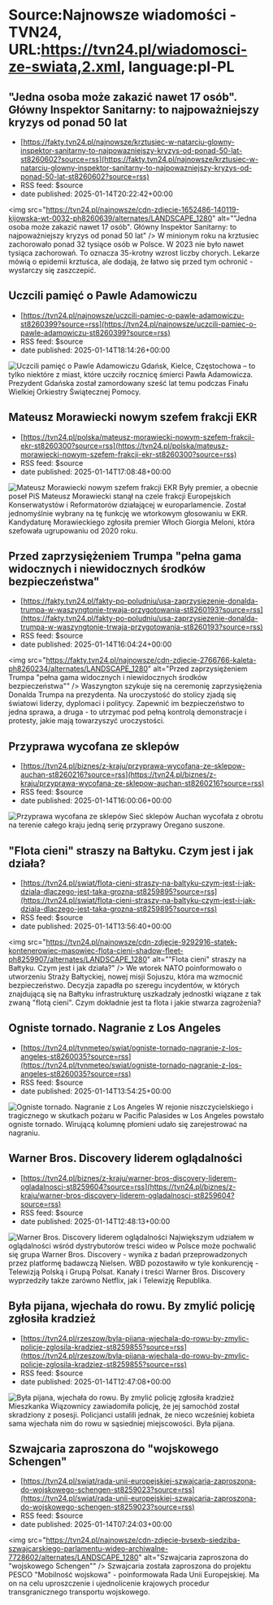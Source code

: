 # Source:Najnowsze wiadomości - TVN24, URL:https://tvn24.pl/wiadomosci-ze-swiata,2.xml, language:pl-PL

## "Jedna osoba może zakazić nawet 17 osób". Główny Inspektor Sanitarny: to najpoważniejszy kryzys od ponad 50 lat
 - [https://fakty.tvn24.pl/najnowsze/krztusiec-w-natarciu-glowny-inspektor-sanitarny-to-najpowazniejszy-kryzys-od-ponad-50-lat-st8260602?source=rss](https://fakty.tvn24.pl/najnowsze/krztusiec-w-natarciu-glowny-inspektor-sanitarny-to-najpowazniejszy-kryzys-od-ponad-50-lat-st8260602?source=rss)
 - RSS feed: $source
 - date published: 2025-01-14T20:22:42+00:00

<img src="https://tvn24.pl/najnowsze/cdn-zdjecie-1652486-140119-kijowska-wt-0032-ph8260639/alternates/LANDSCAPE_1280" alt=""Jedna osoba może zakazić nawet 17 osób". Główny Inspektor Sanitarny: to najpoważniejszy kryzys od ponad 50 lat" />
    W minionym roku na krztusiec zachorowało ponad 32 tysiące osób w Polsce. W 2023 nie było nawet tysiąca zachorowań. To oznacza 35-krotny wzrost liczby chorych. Lekarze mówią o epidemii krztuśca, ale dodają, że łatwo się przed tym ochronić - wystarczy się zaszczepić.

## Uczcili pamięć o Pawle Adamowiczu
 - [https://tvn24.pl/najnowsze/uczcili-pamiec-o-pawle-adamowiczu-st8260399?source=rss](https://tvn24.pl/najnowsze/uczcili-pamiec-o-pawle-adamowiczu-st8260399?source=rss)
 - RSS feed: $source
 - date published: 2025-01-14T18:14:26+00:00

<img src="https://tvn24.pl/najnowsze/cdn-zdjecie-6903882-obchody-szostej-rocznicy-smierci-pawla-adamowicza-ph8260391/alternates/LANDSCAPE_1280" alt="Uczcili pamięć o Pawle Adamowiczu" />
    Gdańsk, Kielce, Częstochowa – to tylko niektóre z miast, które uczciły rocznicę śmierci Pawła Adamowicza. Prezydent Gdańska został zamordowany sześć lat temu podczas Finału Wielkiej Orkiestry Świątecznej Pomocy.

## Mateusz Morawiecki nowym szefem frakcji EKR
 - [https://tvn24.pl/polska/mateusz-morawiecki-nowym-szefem-frakcji-ekr-st8260300?source=rss](https://tvn24.pl/polska/mateusz-morawiecki-nowym-szefem-frakcji-ekr-st8260300?source=rss)
 - RSS feed: $source
 - date published: 2025-01-14T17:08:48+00:00

<img src="https://tvn24.pl/najnowsze/cdn-zdjecie-7990829-pap-20230705-0f9-ph8143311/alternates/LANDSCAPE_1280" alt="Mateusz Morawiecki nowym szefem frakcji EKR" />
    Były premier, a obecnie poseł PiS Mateusz Morawiecki stanął na czele frakcji Europejskich Konserwatystów i Reformatorów działającej w europarlamencie. Został jednomyślnie wybrany na tę funkcję we wtorkowym głosowaniu w EKR. Kandydaturę Morawieckiego zgłosiła premier Włoch Giorgia Meloni, która szefowała ugrupowaniu od 2020 roku.

## Przed zaprzysiężeniem Trumpa "pełna gama widocznych i niewidocznych środków bezpieczeństwa"
 - [https://fakty.tvn24.pl/fakty-po-poludniu/usa-zaprzysiezenie-donalda-trumpa-w-waszyngtonie-trwaja-przygotowania-st8260193?source=rss](https://fakty.tvn24.pl/fakty-po-poludniu/usa-zaprzysiezenie-donalda-trumpa-w-waszyngtonie-trwaja-przygotowania-st8260193?source=rss)
 - RSS feed: $source
 - date published: 2025-01-14T16:04:24+00:00

<img src="https://fakty.tvn24.pl/najnowsze/cdn-zdjecie-2766766-kaleta-ph8260234/alternates/LANDSCAPE_1280" alt="Przed zaprzysiężeniem Trumpa "pełna gama widocznych i niewidocznych środków bezpieczeństwa"" />
    Waszyngton szykuje się na ceremonię zaprzysiężenia Donalda Trumpa na prezydenta. Na uroczystość do stolicy zjadą się światowi liderzy, dyplomaci i politycy. Zapewnić im bezpieczeństwo to jedna sprawa, a druga - to utrzymać pod pełną kontrolą demonstracje i protesty, jakie mają towarzyszyć uroczystości.

## Przyprawa wycofana ze sklepów
 - [https://tvn24.pl/biznes/z-kraju/przyprawa-wycofana-ze-sklepow-auchan-st8260216?source=rss](https://tvn24.pl/biznes/z-kraju/przyprawa-wycofana-ze-sklepow-auchan-st8260216?source=rss)
 - RSS feed: $source
 - date published: 2025-01-14T16:00:06+00:00

<img src="https://tvn24.pl/najnowsze/cdn-zdjecie-qlq74g-sklep-spozywczy-7536257/alternates/LANDSCAPE_1280" alt="Przyprawa wycofana ze sklepów" />
    Sieć sklepów Auchan wycofała z obrotu na terenie całego kraju jedną serię przyprawy Oregano suszone.

## "Flota cieni" straszy na Bałtyku. Czym jest i jak działa?
 - [https://tvn24.pl/swiat/flota-cieni-straszy-na-baltyku-czym-jest-i-jak-dziala-dlaczego-jest-taka-grozna-st8259895?source=rss](https://tvn24.pl/swiat/flota-cieni-straszy-na-baltyku-czym-jest-i-jak-dziala-dlaczego-jest-taka-grozna-st8259895?source=rss)
 - RSS feed: $source
 - date published: 2025-01-14T13:56:40+00:00

<img src="https://tvn24.pl/najnowsze/cdn-zdjecie-9292916-statek-kontenerowiec-masowiec-flota-cieni-shadow-fleet-ph8259907/alternates/LANDSCAPE_1280" alt=""Flota cieni" straszy na Bałtyku. Czym jest i jak działa?" />
    We wtorek NATO poinformowało o utworzeniu Straży Bałtyckiej, nowej misji Sojuszu, która ma wzmocnić bezpieczeństwo. Decyzja zapadła po szeregu incydentów, w których znajdującą się na Bałtyku infrastrukturę uszkadzały jednostki wiązane z tak zwaną "flotą cieni". Czym dokładnie jest ta flota i jakie stwarza zagrożenia?

## Ogniste tornado. Nagranie z Los Angeles
 - [https://tvn24.pl/tvnmeteo/swiat/ogniste-tornado-nagranie-z-los-angeles-st8260035?source=rss](https://tvn24.pl/tvnmeteo/swiat/ogniste-tornado-nagranie-z-los-angeles-st8260035?source=rss)
 - RSS feed: $source
 - date published: 2025-01-14T13:54:25+00:00

<img src="https://tvn24.pl/tvnmeteo/najnowsze/cdn-zdjecie-730510-tornado-ph8260051/alternates/LANDSCAPE_1280" alt="Ogniste tornado. Nagranie z Los Angeles" />
    W rejonie niszczycielskiego i tragicznego w skutkach pożaru w Pacific Palasides w Los Angeles powstało ogniste tornado. Wirującą kolumnę płomieni udało się zarejestrować na nagraniu.

## Warner Bros. Discovery liderem oglądalności
 - [https://tvn24.pl/biznes/z-kraju/warner-bros-discovery-liderem-ogladalnosci-st8259604?source=rss](https://tvn24.pl/biznes/z-kraju/warner-bros-discovery-liderem-ogladalnosci-st8259604?source=rss)
 - RSS feed: $source
 - date published: 2025-01-14T12:48:13+00:00

<img src="https://tvn24.pl/najnowsze/cdn-zdjecie-1733410-shutterstock-2308288827-ph8259861/alternates/LANDSCAPE_1280" alt="Warner Bros. Discovery liderem oglądalności" />
    Największym udziałem w oglądalności wśród dystrybutorów treści wideo w Polsce może pochwalić się grupa Warner Bros. Discovery - wynika z badań przeprowadzonych przez platformę badawczą Nielsen. WBD pozostawiło w tyle konkurencję - Telewizją Polską i Grupą Polsat. Kanały i treści Warner Bros. Discovery wyprzedziły także zarówno Netflix, jak i Telewizję Republika.

## Była pijana, wjechała do rowu. By zmylić policję zgłosiła kradzież
 - [https://tvn24.pl/rzeszow/byla-pijana-wjechala-do-rowu-by-zmylic-policje-zglosila-kradziez-st8259855?source=rss](https://tvn24.pl/rzeszow/byla-pijana-wjechala-do-rowu-by-zmylic-policje-zglosila-kradziez-st8259855?source=rss)
 - RSS feed: $source
 - date published: 2025-01-14T12:47:08+00:00

<img src="https://tvn24.pl/najnowsze/cdn-zdjecie-7473576-zglosila-kradziez-samochodu-ktorym-wjechala-do-rowu-ph8259877/alternates/LANDSCAPE_1280" alt="Była pijana, wjechała do rowu. By zmylić policję zgłosiła kradzież" />
    Mieszkanka Wiązownicy zawiadomiła policję, że jej samochód został skradziony z posesji. Policjanci ustalili jednak, że nieco wcześniej kobieta sama wjechała nim do rowu w sąsiedniej miejscowości. Była pijana.

## Szwajcaria zaproszona do "wojskowego Schengen"
 - [https://tvn24.pl/swiat/rada-unii-europejskiej-szwajcaria-zaproszona-do-wojskowego-schengen-st8259023?source=rss](https://tvn24.pl/swiat/rada-unii-europejskiej-szwajcaria-zaproszona-do-wojskowego-schengen-st8259023?source=rss)
 - RSS feed: $source
 - date published: 2025-01-14T07:24:03+00:00

<img src="https://tvn24.pl/najnowsze/cdn-zdjecie-bvsexb-siedziba-szwajcarskiego-parlamentu-wideo-archiwalne-7728602/alternates/LANDSCAPE_1280" alt="Szwajcaria zaproszona do "wojskowego Schengen"" />
    Szwajcaria została zaproszona do projektu PESCO "Mobilność wojskowa" - poinformowała Rada Unii Europejskiej. Ma on na celu uproszczenie i ujednolicenie krajowych procedur transgranicznego transportu wojskowego.

